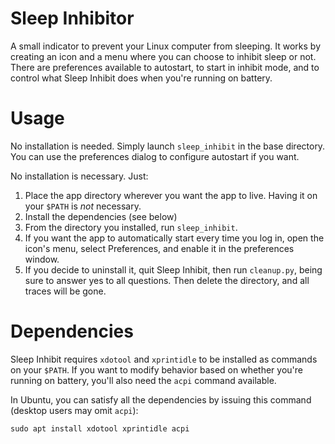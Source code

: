# Sleep Inhibitor
A small indicator to prevent your Linux computer from sleeping. It works by
creating an icon and a menu where you can choose to inhibit sleep or not. There
are preferences available to autostart, to start in inhibit mode, and to control
what Sleep Inhibit does when you're running on battery.

# Usage
No installation is needed. Simply launch `sleep_inhibit` in the base directory.
You can use the preferences dialog to configure autostart if you want.

No installation is necessary. Just:

1. Place the app directory wherever you want the app to live. Having it on your `$PATH` is *not* necessary.
2. Install the dependencies (see below)
3. From the directory you installed, run `sleep_inhibit`.
4. If you want the app to automatically start every time you log in, open the icon's menu, select Preferences, and enable it in the preferences window.
5. If you decide to uninstall it, quit Sleep Inhibit, then run `cleanup.py`, being sure to answer yes to all questions. Then delete the directory, and all traces will be gone.

# Dependencies
Sleep Inhibit requires `xdotool` and `xprintidle` to be installed as commands on
your `$PATH`. If you want to modify behavior based on whether you're running on
battery, you'll also need the `acpi` command available.

In Ubuntu, you can satisfy all the dependencies by issuing this command (desktop users may omit `acpi`):

    sudo apt install xdotool xprintidle acpi
